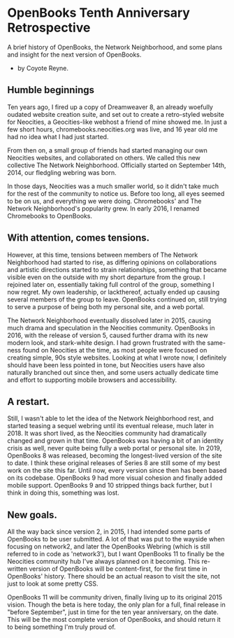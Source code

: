 # OpenBooks Tenth Anniversary Retrospective

A brief history of OpenBooks, the Network Neighborhood, and some plans and insight for the next version of OpenBooks.
* by Coyote Reyne.

## Humble beginnings

Ten years ago, I fired up a copy of Dreamweaver 8, an already woefully oudated website creation suite, and set out to create a retro-styled website for Neocities, a Geocities-like webhost a friend of mine showed me. In just a few short hours, chromebooks.neocities.org was live, and 16 year old me had no idea what I had just started.

From then on, a small group of friends had started managing our own Neocities websites, and collaborated on others. We called this new collective The Network Neighborhood. Officially started on September 14th, 2014, our fledgling webring was born. 

In those days, Neocities was a much smaller world, so it didn't take much for the rest of the community to notice us. Before too long, all eyes seemed to be on us, and everything we were doing. Chromebooks' and The Network Neighborhood's popularity grew. In early 2016, I renamed Chromebooks to OpenBooks. 

## With attention, comes tensions.

However, at this time, tensions between members of The Network Neighborhood had started to rise, as differing opinions on collaborations and artistic directions started to strain relationships, something that became visible even on the outside with my short departure from the group. I rejoined later on, essentially taking full control of the group, something I now regret. My own leadership, or lackthereof, actually ended up causing several members of the group to leave. OpenBooks continued on, still trying to serve a purpose of being both my personal site, and a web portal.

The Network Neighborhood eventually dissolved later in 2015, causing much drama and speculation in the Neocities community. OpenBooks in 2016, with the release of version 5, caused further drama with its new modern look, and stark-white design. I had grown frustrated with the same-ness found on Neocities at the time, as most people were focused on creating simple, 90s style websites. Looking at what I wrote now, I definitely should have been less pointed in tone, but Neocities users have also naturally branched out since then, and some users actually dedicate time and effort to supporting mobile browsers and accessibility. 

## A restart.

Still, I wasn't able to let the idea of the Network Neighborhood rest, and started teasing a sequel webring until its eventual release, much later in 2018. It was short lived, as the Neocities community had dramatically changed and grown in that time. OpenBooks was having a bit of an identity crisis as well, never quite being fully a web portal or personal site. 
In 2019, OpenBooks 8 was released, becoming the longest-lived version of the site to date. I think these original releases of Series 8 are still some of my best work on the site this far. Until now, every version since then has been based on its codebase. OpenBooks 9 had more visual cohesion and finally added mobile support. OpenBooks 9 and 10 stripped things back further, but I think in doing this, something was lost.

## New goals.

All the way back since version 2, in 2015, I had intended some parts of OpenBooks to be user submitted. A lot of that was put to the wayside when focusing on network2, and later the OpenBooks Webring (which is still referred to in code as 'network3'), but I want OpenBooks 11 to finally be the Neocities community hub I've always planned on it becoming. This re-written version of OpenBooks will be content-first, for the first time in OpenBooks' history. There should be an actual reason to visit the site, not just to look at some pretty CSS.

OpenBooks 11 will be community driven, finally living up to its original 2015 vision. Though the beta is here today, the only plan for a full, final release in "before September", just in time for the ten year anniversary, on the date. This will be the most complete version of OpenBooks, and should return it to being something I'm truly proud of.
